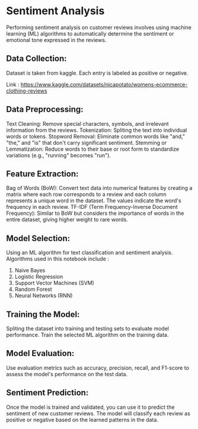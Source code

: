 # Sentiment Analysis
Performing sentiment analysis on customer reviews involves using machine learning (ML) algorithms to automatically determine the sentiment or emotional tone expressed in the reviews.

## Data Collection: 
Dataset is taken from kaggle. Each entry is labeled as positive or negative.

Link : https://www.kaggle.com/datasets/nicapotato/womens-ecommerce-clothing-reviews

## Data Preprocessing:
Text Cleaning: Remove special characters, symbols, and irrelevant information from the reviews.
Tokenization: Spliting the text into individual words or tokens.
Stopword Removal: Eliminate common words like "and," "the," and "is" that don't carry significant sentiment.
Stemming or Lemmatization: Reduce words to their base or root form to standardize variations (e.g., "running" becomes "run").

## Feature Extraction:
Bag of Words (BoW): Convert text data into numerical features by creating a matrix where each row corresponds to a review and each column represents a unique word in the dataset. The values indicate the word's frequency in each review.
TF-IDF (Term Frequency-Inverse Document Frequency): Similar to BoW but considers the importance of words in the entire dataset, giving higher weight to rare words.

## Model Selection:
Using an ML algorithm for text classification and sentiment analysis. Algorithms used in this notebook include :
1. Naive Bayes
2. Logistic Regression
3. Support Vector Machines (SVM)
4. Random Forest
5. Neural Networks (RNN)

## Training the Model:
Spliting the dataset into training and testing sets to evaluate model performance.
Train the selected ML algorithm on the training data.

## Model Evaluation:
Use evaluation metrics such as accuracy, precision, recall, and F1-score to assess the model's performance on the test data.

## Sentiment Prediction:
Once the model is trained and validated, you can use it to predict the sentiment of new customer reviews.
The model will classify each review as positive or negative based on the learned patterns in the data.
